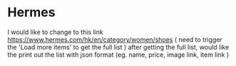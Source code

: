 # Hermes

I would like to change to this link
https://www.hermes.com/hk/en/category/women/shoes
( need to trigger the 'Load more items' to get the full list )
after getting the full list, would like the print out the list with json format (eg. name, price, image link, item link )
